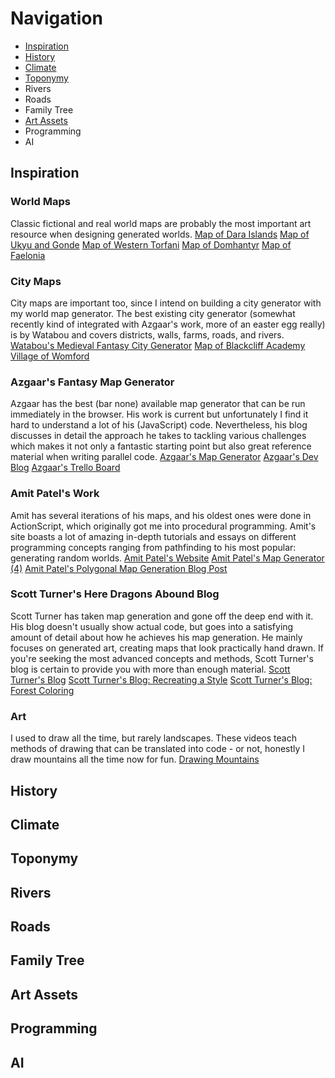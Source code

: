 # Navigation
- [Inspiration](#inspiration)
- [History](#history)
- [Climate](#climate)
- [Toponymy](#toponymy)
- Rivers
- Roads
- Family Tree
- [Art Assets](#art-assets)
- Programming
- AI

## Inspiration
### World Maps
Classic fictional and real world maps are probably the most important art resource when designing generated worlds.
[Map of Dara Islands](https://66.media.tumblr.com/eafaee89ce53d4a5ad76a1970d5731d8/tumblr_ojjg0aci6c1qdwahko1_1280.jpg)
[Map of Ukyu and Gonde](https://66.media.tumblr.com/de2fa52eb4e7b6e4d26dc1cf6b709129/tumblr_ojjg6wh2y91qdwahko1_1280.jpg)
[Map of Western Torfani](https://cartographersguild.com/attachment.php?attachmentid=80295&d=1455641179)
[Map of Domhantyr](https://ilanthar.jimdo.com/worldbuilding-1/domhantyr/)
[Map of Faelonia](https://proxy.duckduckgo.com/iu/?u=http://i.imgur.com/rQlXJcK.png)

### City Maps
City maps are important too, since I intend on building a city generator with my world map generator. The best existing city generator (somewhat recently kind of integrated with Azgaar's work, more of an easter egg really) is by Watabou and covers districts, walls, farms, roads, and rivers.
[Watabou's Medieval Fantasy City Generator](https://watabou.itch.io/medieval-fantasy-city-generator)
[Map of Blackcliff Academy](http://www.fantasticmaps.com/2016/01/mapping-blackcliff-academy-for-an-ember-in-the-ashes/)
[Village of Womford](https://www.cartographersguild.com/attachment.php?attachmentid=82015&d=1459781550)

### Azgaar's Fantasy Map Generator
Azgaar has the best (bar none) available map generator that can be run immediately in the browser. His work is current but unfortunately I find it hard to understand a lot of his (JavaScript) code. Nevertheless, his blog discusses in detail the approach he takes to tackling various challenges which makes it not only a fantastic starting point but also great reference material when writing parallel code.
[Azgaar's Map Generator](https://azgaar.github.io/Fantasy-Map-Generator/)
[Azgaar's Dev Blog](https://azgaar.wordpress.com/)
[Azgaar's Trello Board](https://trello.com/b/7x832DG4/fantasy-map-generator)

### Amit Patel's Work
Amit has several iterations of his maps, and his oldest ones were done in ActionScript, which originally got me into procedural programming. Amit's site boasts a lot of amazing in-depth tutorials and essays on different programming concepts ranging from pathfinding to his most popular: generating random worlds.
[Amit Patel's Website](https://www.redblobgames.com/)
[Amit Patel's Map Generator (4)](https://www.redblobgames.com/maps/mapgen4/)
[Amit Patel's Polygonal Map Generation Blog Post](http://www-cs-students.stanford.edu/~amitp/game-programming/polygon-map-generation/)

### Scott Turner's Here Dragons Abound Blog
Scott Turner has taken map generation and gone off the deep end with it. His blog doesn't usually show actual code, but goes into a satisfying amount of detail about how he achieves his map generation. He mainly focuses on generated art, creating maps that look practically hand drawn. If you're seeking the most advanced concepts and methods, Scott Turner's blog is certain to provide you with more than enough material.
[Scott Turner's Blog](https://heredragonsabound.blogspot.com)
[Scott Turner's Blog: Recreating a Style](https://heredragonsabound.blogspot.com/2017/10/recreating-style.html)
[Scott Turner's Blog: Forest Coloring](https://heredragonsabound.blogspot.com/2017/03/sprucing-up-forest.html)

### Art
I used to draw all the time, but rarely landscapes. These videos teach methods of drawing that can be translated into code - or not, honestly I draw mountains all the time now for fun.
[Drawing Mountains](https://www.youtube.com/watch?v=7xVOhNt3JQk)

## History

## Climate

## Toponymy

## Rivers

## Roads

## Family Tree

## Art Assets

## Programming

## AI
